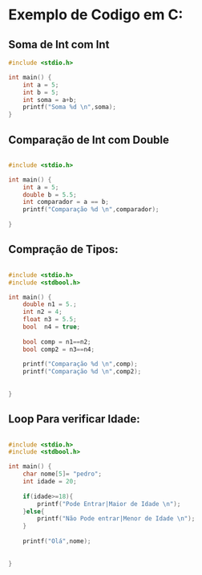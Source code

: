 # Exemplo de Codigo em C:

## Soma de Int com Int
```C
#include <stdio.h>

int main() {
    int a = 5;
    int b = 5;
    int soma = a+b;
    printf("Soma %d \n",soma);
}
```

## Comparação de Int com Double
```C

#include <stdio.h>

int main() {
    int a = 5;
    double b = 5.5;
    int comparador = a == b;
    printf("Comparação %d \n",comparador);
    
}
```

## Compração de Tipos:

```C

#include <stdio.h>
#include <stdbool.h>

int main() {
    double n1 = 5.;
    int n2 = 4;
    float n3 = 5.5;
    bool  n4 = true;
    
    bool comp = n1==n2;
    bool comp2 = n3==n4;
    
    printf("Comparação %d \n",comp);
    printf("Comparação %d \n",comp2);
    
    
}
```

## Loop Para verificar Idade:

```C

#include <stdio.h>
#include <stdbool.h>

int main() {
    char nome[5]= "pedro";
    int idade = 20;
    
    if(idade>=18){
        printf("Pode Entrar|Maior de Idade \n");
    }else{
        printf("Não Pode entrar|Menor de Idade \n");
    }
    
    printf("Olá",nome);
    
    
}
```
